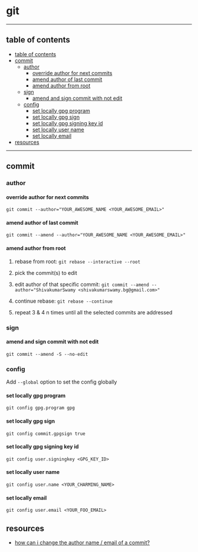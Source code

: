 # git

----
## table of contents

- [table of contents](#table-of-contents)
- [commit](#commit)
    * [author](#author)
        + [override author for next commits](#override-author-for-next-commits)
        + [amend author of last commit](#amend-author-of-last-commit)
        + [amend author from root](#amend-author-from-root)
    * [sign](#sign)
        + [amend and sign commit with not edit](#amend-and-sign-commit-with-not-edit)
    * [config](#config)
        + [set locally gpg program](#set-locally-gpg-program)
        + [set locally gpg sign](#set-locally-gpg-sign)
        + [set locally gpg signing key id](#set-locally-gpg-signing-key-id)
        + [set locally user name](#set-locally-user-name)
        + [set locally email](#set-locally-email)
- [resources](#resources)

----

## commit

### author

#### override author for next commits
```shell
git commit --author="YOUR_AWESOME_NAME <YOUR_AWESOME_EMAIL>"
```

#### amend author of last commit
```shell
git commit --amend --author="YOUR_AWESOME_NAME <YOUR_AWESOME_EMAIL>"
```

#### amend author from root

1. rebase from root: `git rebase --interactive --root`

2. pick the commit(s) to edit

3. edit author of that specific commit: `git commit --amend --author="ShivakumarSwamy <shivakumarswamy.bg@gmail.com>"` 

4. continue rebase: `git rebase --continue`

5. repeat 3 & 4 n times until all the selected commits are addressed

### sign

#### amend and sign commit with not edit
```shell
git commit --amend -S --no-edit
```

### config

Add `--global` option to set the config globally

#### set locally gpg program
```shell
git config gpg.program gpg
```

#### set locally gpg sign
```shell
git config commit.gpgsign true
```

#### set locally gpg signing key id
```shell
git config user.signingkey <GPG_KEY_ID>
```

#### set locally user name
```shell
git config user.name <YOUR_CHARMING_NAME>
```

#### set locally email
```shell
git config user.email <YOUR_FOO_EMAIL> 
```

## resources
- [how can i change the author name / email of a commit?](https://www.git-tower.com/learn/git/faq/change-author-name-email/)